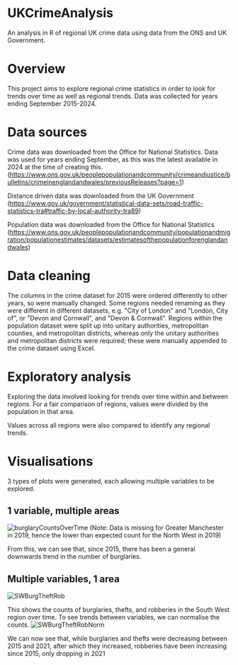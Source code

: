 # UKCrimeAnalysis
An analysis in R of regional UK crime data using data from the ONS and UK Government. 

# Overview
This project aims to explore regional crime statistics in order to look for trends over time as well as regional trends. Data was collected for years ending September 2015-2024.

# Data sources
Crime data was downloaded from the Office for National Statistics. Data was used for years ending September, as this was the latest available in 2024 at the time of creating this.(https://www.ons.gov.uk/peoplepopulationandcommunity/crimeandjustice/bulletins/crimeinenglandandwales/previousReleases?page=1)

Distance driven data was downloaded from the UK Government (https://www.gov.uk/government/statistical-data-sets/road-traffic-statistics-tra#traffic-by-local-authority-tra89)

Population data was downloaded from the Office for National Statistics (https://www.ons.gov.uk/peoplepopulationandcommunity/populationandmigration/populationestimates/datasets/estimatesofthepopulationforenglandandwales)

# Data cleaning
The columns in the crime dataset for 2015 were ordered differently to other years, so were manually changed. Some regions needed renaming as they were different in different datasets, e.g. "City of London" and "London, City of", or "Devon and Cornwall", and "Devon & Cornwall". Regions within the population dataset were split up into unitary authorities, metropolitan counties, and metropolitan districts, whereas only the unitary authorities and metropolitan districts were required; these were manually appended to the crime dataset using Excel.

# Exploratory analysis
Exploring the data involved looking for trends over time within and between regions. For a fair comparison of regions, values were divided by the population in that area. 

Values across all regions were also compared to identify any regional trends. 

# Visualisations
3 types of plots were generated, each allowing multiple variables to be explored.

## 1 variable, multiple areas
![burglaryCountsOverTime](https://github.com/user-attachments/assets/e1119f5a-e8d0-4d52-8683-f7710de85955)
(Note: Data is missing for Greater Manchester in 2019, hence the lower than expected count for the North West in 2019)

From this, we can see that, since 2015, there has been a general downwards trend in the number of burglaries.

## Multiple variables, 1 area
![SWBurgTheftRob](https://github.com/user-attachments/assets/3ee9769d-486b-4baf-be9a-c88c582abeab)

This shows the counts of burglaries, thefts, and robberies in the South West region over time. To see trends between variables, we can normalise the counts.
![SWBurgTheftRobNorm](https://github.com/user-attachments/assets/8c614b32-9e68-4c81-add0-c2545d15124a)

We can now see that, while burglaries and thefts were decreasing between 2015 and 2021, after which they increased, robberies have been increasing since 2015, only dropping in 2021
